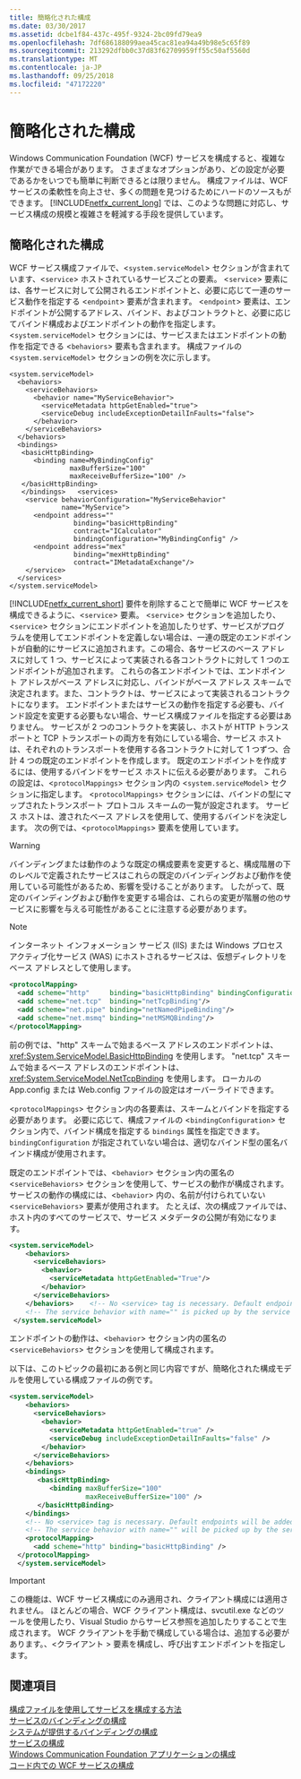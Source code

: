 ```yaml
---
title: 簡略化された構成
ms.date: 03/30/2017
ms.assetid: dcbe1f84-437c-495f-9324-2bc09fd79ea9
ms.openlocfilehash: 7df686188099aea45cac81ea94a49b98e5c65f89
ms.sourcegitcommit: 213292dfbb0c37d83f62709959ff55c50af5560d
ms.translationtype: MT
ms.contentlocale: ja-JP
ms.lasthandoff: 09/25/2018
ms.locfileid: "47172220"
---
```

# <a name="simplified-configuration"></a>簡略化された構成
Windows Communication Foundation (WCF) サービスを構成すると、複雑な作業ができる場合があります。 さまざまなオプションがあり、どの設定が必要であるかをいつでも簡単に判断できるとは限りません。 構成ファイルは、WCF サービスの柔軟性を向上させ、多くの問題を見つけるためにハードのソースもができます。 [!INCLUDE[netfx_current_long](../../../includes/netfx-current-long-md.md)] では、このような問題に対応し、サービス構成の規模と複雑さを軽減する手段を提供しています。  
  
## <a name="simplified-configuration"></a>簡略化された構成  
 WCF サービス構成ファイルで、<`system.serviceModel`> セクションが含まれています、<`service`> ホストされているサービスごとの要素。 <`service`> 要素には、各サービスに対して公開されるエンドポイントと、必要に応じて一連のサービス動作を指定する <`endpoint`> 要素が含まれます。 <`endpoint`> 要素は、エンドポイントが公開するアドレス、バインド、およびコントラクトと、必要に応じてバインド構成およびエンドポイントの動作を指定します。 <`system.serviceModel`> セクションには、サービスまたはエンドポイントの動作を指定できる <`behaviors`> 要素も含まれます。 構成ファイルの <`system.serviceModel`> セクションの例を次に示します。  
  
```  
<system.serviceModel>  
  <behaviors>  
    <serviceBehaviors>  
      <behavior name="MyServiceBehavior">  
        <serviceMetadata httpGetEnabled="true">  
        <serviceDebug includeExceptionDetailInFaults="false">  
      </behavior>  
    </serviceBehaviors>  
  </behaviors>  
  <bindings>  
   <basicHttpBinding>  
      <binding name=MyBindingConfig"  
               maxBufferSize="100"  
               maxReceiveBufferSize="100" />  
   </basicHttpBinding>  
   </bindings>   <services>  
    <service behaviorConfiguration="MyServiceBehavior"  
             name="MyService">  
      <endpoint address=""  
                binding="basicHttpBinding"  
                contract="ICalculator"  
                bindingConfiguration="MyBindingConfig" />  
      <endpoint address="mex"  
                binding="mexHttpBinding"  
                contract="IMetadataExchange"/>  
    </service>  
  </services>  
</system.serviceModel>  
```  
  
 [!INCLUDE[netfx_current_short](../../../includes/netfx-current-short-md.md)] 要件を削除することで簡単に WCF サービスを構成できるように、<`service`> 要素。 <`service`> セクションを追加したり、<`service`> セクションにエンドポイントを追加したりせず、サービスがプログラムを使用してエンドポイントを定義しない場合は、一連の既定のエンドポイントが自動的にサービスに追加されます。この場合、各サービスのベース アドレスに対して 1 つ、サービスによって実装される各コントラクトに対して 1 つのエンドポイントが追加されます。 これらの各エンドポイントでは、エンドポイント アドレスがベース アドレスに対応し、バインドがベース アドレス スキームで決定されます。また、コントラクトは、サービスによって実装されるコントラクトになります。 エンドポイントまたはサービスの動作を指定する必要も、バインド設定を変更する必要もない場合、サービス構成ファイルを指定する必要はありません。 サービスが 2 つのコントラクトを実装し、ホストが HTTP トランスポートと TCP トランスポートの両方を有効にしている場合、サービス ホストは、それぞれのトランスポートを使用する各コントラクトに対して 1 つずつ、合計 4 つの既定のエンドポイントを作成します。 既定のエンドポイントを作成するには、使用するバインドをサービス ホストに伝える必要があります。 これらの設定は、<`protocolMappings`> セクション内の <`system.serviceModel`> セクションに指定します。 <`protocolMappings`> セクションには、バインドの型にマップされたトランスポート プロトコル スキームの一覧が設定されます。 サービス ホストは、渡されたベース アドレスを使用して、使用するバインドを決定します。 次の例では、<`protocolMappings`> 要素を使用しています。  
  
> [!WARNING]
>  バインディングまたは動作のような既定の構成要素を変更すると、構成階層の下のレベルで定義されたサービスはこれらの既定のバインディングおよび動作を使用している可能性があるため、影響を受けることがあります。 したがって、既定のバインディングおよび動作を変更する場合は、これらの変更が階層の他のサービスに影響を与える可能性があることに注意する必要があります。  
  
> [!NOTE]
>  インターネット インフォメーション サービス (IIS) または Windows プロセス アクティブ化サービス (WAS) にホストされるサービスは、仮想ディレクトリをベース アドレスとして使用します。  
  
```xml  
<protocolMapping>  
  <add scheme="http"     binding="basicHttpBinding" bindingConfiguration="MyBindingConfiguration"/>  
  <add scheme="net.tcp"  binding="netTcpBinding"/>  
  <add scheme="net.pipe" binding="netNamedPipeBinding"/>  
  <add scheme="net.msmq" binding="netMSMQBinding"/>  
</protocolMapping>  
```  
  
 前の例では、"http" スキームで始まるベース アドレスのエンドポイントは、<xref:System.ServiceModel.BasicHttpBinding> を使用します。 "net.tcp" スキームで始まるベース アドレスのエンドポイントは、<xref:System.ServiceModel.NetTcpBinding> を使用します。 ローカルの App.config または Web.config ファイルの設定はオーバーライドできます。  
  
 <`protocolMappings`> セクション内の各要素は、スキームとバインドを指定する必要があります。 必要に応じて、構成ファイルの <`bindingConfiguration`> セクション内で、バインド構成を指定する `bindings` 属性を指定できます。 `bindingConfiguration` が指定されていない場合は、適切なバインド型の匿名バインド構成が使用されます。  
  
 既定のエンドポイントでは、<`behavior`> セクション内の匿名の <`serviceBehaviors`> セクションを使用して、サービスの動作が構成されます。 サービスの動作の構成には、<`behavior`> 内の、名前が付けられていない <`serviceBehaviors`> 要素が使用されます。 たとえば、次の構成ファイルでは、ホスト内のすべてのサービスで、サービス メタデータの公開が有効になります。  
  
```xml  
<system.serviceModel>  
    <behaviors>  
      <serviceBehaviors>  
        <behavior>  
          <serviceMetadata httpGetEnabled="True"/>  
        </behavior>  
      </serviceBehaviors>  
    </behaviors>    <!-- No <service> tag is necessary. Default endpoints are added to the service -->  
    <!-- The service behavior with name="" is picked up by the service -->  
 </system.serviceModel>  
```  
  
 エンドポイントの動作は、<`behavior`> セクション内の匿名の <`serviceBehaviors`> セクションを使用して構成されます。  
  
 以下は、このトピックの最初にある例と同じ内容ですが、簡略化された構成モデルを使用している構成ファイルの例です。  
  
```xml  
<system.serviceModel>
    <behaviors>
      <serviceBehaviors>
        <behavior>
          <serviceMetadata httpGetEnabled="true" />
          <serviceDebug includeExceptionDetailInFaults="false" />
        </behavior>
      </serviceBehaviors>
    </behaviors>
    <bindings>
       <basicHttpBinding>
          <binding maxBufferSize="100"
                   maxReceiveBufferSize="100" />
       </basicHttpBinding>
    </bindings>
    <!-- No <service> tag is necessary. Default endpoints will be added to the service -->
    <!-- The service behavior with name="" will be picked up by the service -->
    <protocolMapping>
      <add scheme="http" binding="basicHttpBinding" />
  </protocolMapping>
  </system.serviceModel>
```  
  
> [!IMPORTANT]
>  この機能は、WCF サービス構成にのみ適用され、クライアント構成には適用されません。 ほとんどの場合、WCF クライアント構成は、svcutil.exe などのツールを使用したり、Visual Studio からサービス参照を追加したりすることで生成されます。 WCF クライアントを手動で構成している場合は、追加する必要があります。、\<クライアント > 要素を構成し、呼び出すエンドポイントを指定します。  
  
## <a name="see-also"></a>関連項目  
 [構成ファイルを使用してサービスを構成する方法](../../../docs/framework/wcf/configuring-services-using-configuration-files.md)  
 [サービスのバインディングの構成](../../../docs/framework/wcf/configuring-bindings-for-wcf-services.md)  
 [システムが提供するバインディングの構成](../../../docs/framework/wcf/feature-details/configuring-system-provided-bindings.md)  
 [サービスの構成](../../../docs/framework/wcf/configuring-services.md)  
 [Windows Communication Foundation アプリケーションの構成](https://msdn.microsoft.com/library/13cb368e-88d4-4c61-8eed-2af0361c6d7a)  
 [コード内での WCF サービスの構成](../../../docs/framework/wcf/configuring-wcf-services-in-code.md)
